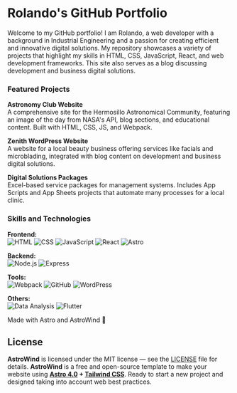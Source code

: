 # Rolando's GitHub Portfolio

Welcome to my GitHub portfolio! I am Rolando, a web developer with a background in Industrial Engineering and a passion for creating efficient and innovative digital solutions. My repository showcases a variety of projects that highlight my skills in HTML, CSS, JavaScript, React, and web development frameworks. This site also serves as a blog discussing development and business digital solutions.

### Featured Projects

**Astronomy Club Website**  
A comprehensive site for the Hermosillo Astronomical Community, featuring an image of the day from NASA's API, blog sections, and educational content. Built with HTML, CSS, JS, and Webpack.

**Zenith WordPress Website**  
A website for a local beauty business offering services like facials and microblading, integrated with blog content on development and business digital solutions.

**Digital Solutions Packages**  
Excel-based service packages for management systems. Includes App Scripts and App Sheets projects that automate many processes for a local clinic.

### Skills and Technologies

**Frontend:**  
![HTML](https://img.shields.io/badge/HTML5-E34F26?style=flat-square&logo=html5&logoColor=white) 
![CSS](https://img.shields.io/badge/CSS3-1572B6?style=flat-square&logo=css3&logoColor=white) 
![JavaScript](https://img.shields.io/badge/JavaScript-F7DF1E?style=flat-square&logo=javascript&logoColor=black) 
![React](https://img.shields.io/badge/React-61DAFB?style=flat-square&logo=react&logoColor=black) 
![Astro](https://img.shields.io/badge/Astro-FF5A03?style=flat-square&logo=astro&logoColor=white)

**Backend:**  
![Node.js](https://img.shields.io/badge/Node.js-339933?style=flat-square&logo=node.js&logoColor=white) 
![Express](https://img.shields.io/badge/Express-000000?style=flat-square&logo=express&logoColor=white)

**Tools:**  
![Webpack](https://img.shields.io/badge/Webpack-8DD6F9?style=flat-square&logo=webpack&logoColor=black) 
![GitHub](https://img.shields.io/badge/GitHub-181717?style=flat-square&logo=github&logoColor=white) 
![WordPress](https://img.shields.io/badge/WordPress-21759B?style=flat-square&logo=wordpress&logoColor=white)

**Others:**  
![Data Analysis](https://img.shields.io/badge/Data_Analysis-4B8BBE?style=flat-square&logo=python&logoColor=white) 
![Flutter](https://img.shields.io/badge/Flutter-02569B?style=flat-square&logo=flutter&logoColor=white)



Made with Astro and AstroWind 🚀 

## License

**AstroWind** is licensed under the MIT license — see the [LICENSE](./LICENSE.md) file for details.
**AstroWind** is a free and open-source template to make your website using **[Astro 4.0](https://astro.build/) + [Tailwind CSS](https://tailwindcss.com/)**. Ready to start a new project and designed taking into account web best practices.
